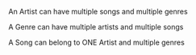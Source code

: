 An Artist can have multiple songs and multiple genres

A Genre can have multiple artists and multiple songs

A Song can belong to ONE Artist and multiple genres
